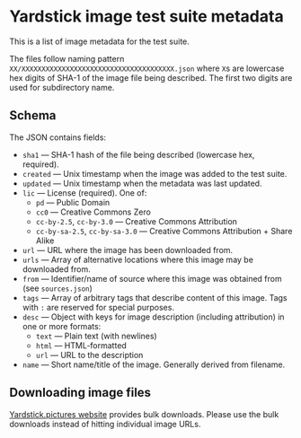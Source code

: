 # Yardstick image test suite metadata

This is a list of image metadata for the test suite.

The files follow naming pattern `XX/XXXXXXXXXXXXXXXXXXXXXXXXXXXXXXXXXXXXXX.json` where `X`s are lowercase hex digits of SHA-1 of the image file being described. The first two digits are used for subdirectory name.

## Schema

The JSON contains fields:

* `sha1` — SHA-1 hash of the file being described (lowercase hex, required).
* `created` — Unix timestamp when the image was added to the test suite.
* `updated` — Unix timestamp when the metadata was last updated.
* `lic` — License (required). One of:
    * `pd` — Public Domain
    * `cc0` — Creative Commons Zero
    * `cc-by-2.5`, `cc-by-3.0` — Creative Commons Attribution
    * `cc-by-sa-2.5`, `cc-by-sa-3.0` — Creative Commons Attribution + Share Alike
* `url` — URL where the image has been downloaded from.
* `urls` — Array of alternative locations where this image may be downloaded from.
* `from` — Identifier/name of source where this image was obtained from (see `sources.json`)
* `tags` — Array of arbitrary tags that describe content of this image. Tags with `:` are reserved for special purposes.
* `desc` — Object with keys for image description (including attribution) in one or more formats:
    * `text` — Plain text (with newlines)
    * `html` — HTML-formatted
    * `url` — URL to the description
* `name` — Short name/title of the image. Generally derived from filename.

## Downloading image files

[Yardstick.pictures website](https://yardstick.pictures/) provides bulk downloads. Please use the bulk downloads instead of hitting individual image URLs.
